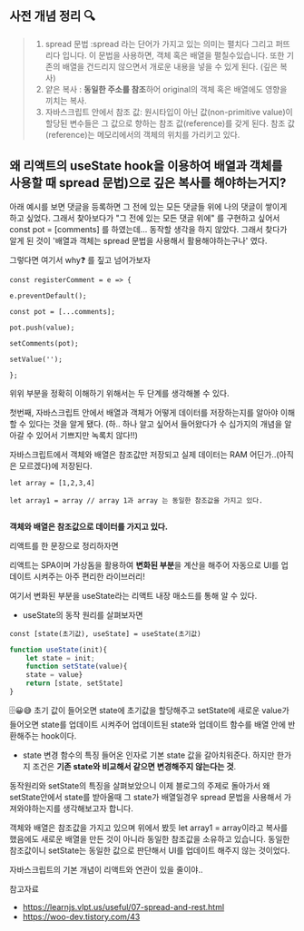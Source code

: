 

## 사전 개념 정리 🔍
> 1. spread 문법 :spread 라는 단어가 가지고 있는 의미는 펼치다 그리고  퍼뜨리다 입니다. 이 문법을 사용하면, 객체 혹은 배열을 펼칠수있습니다. 또한 기존의 배열을 건드리지 않으면서 개로운 내용을 넣을 수 있게 된다. (깊은 복사)
> 2. 얕은 복사 : **동일한 주소를 참조**하어 original의 객체 혹은 배열에도 영향을 끼치는 복사.
> 3. 자바스크립트 안에서 참조 값: 원시타입이 아닌 값(non-primitive value)이 할당된 변수들은 그 값으로 향하는 참조 값(reference)를 갖게 된다. 참조 값(reference)는 메모리에서의 객체의 위치를 가리키고 있다.


## 왜 리액트의 useState hook을 이용하여 배열과 객체를 사용할 때 spread 문법)으로 깊은 복사를 해야하는거지? 
아래 예시를 보면 댓글을 등록하면 그 전에 있는 모든 댓글들 위에 나의 댓글이 쌓이게 하고 싶었다. 그래서 찾아보다가 "그 전에 있는 모든 댓글 위에" 를 구현하고 싶어서 const pot = [comments] 를 하였는데... 동작할 생각을 하지 않았다. 그래서 찾다가 알게 된 것이 '배열과 객체는 spread 문법을 사용해서 활용해야하는구나' 였다. 

그렇다면 여기서 why❓  를 짚고 넘어가보자

``` Jsx
const registerComment = e => {

e.preventDefault();

const pot = [...comments];

pot.push(value);

setComments(pot);

setValue('');

};
```

위위 부분을 정확히 이해하기 위해서는 두 단계를 생각해볼 수 있다.

첫번째, 자바스크립트 안에서 배열과 객체가 어떻게 데이터를 저장하는지를 알아야 이해할 수 있다는 것을 알게 됐다. (하.. 하나 알고 싶어서 들어왔다가 수 십가지의 개념을 알아갈 수 있어서 기쁘지만 녹록치 않다!!)

자바스크립트에서 객체와 배열은 참조값만 저장되고 실제 데이터는 RAM 어딘가..(아직은 모르겠다)에 저장된다. 

```
let array = [1,2,3,4]

let array1 = array // array 1과 array 는 동일한 참조값을 가지고 있다.


```

**객체와 배열은 참조값으로 데이터를 가지고 있다.** 

리액트를 한 문장으로 정리하자면 

리액트는 SPA이며 가상돔을 활용하여 **변화된 부분**을 계산을 해주어 자동으로 UI를 업데이트 시켜주는 아주 편리한 라이브러리!

여기서 변화된 부분을 useState라는 리액트 내장 매소드를 통해 알 수 있다.

- useState의 동작 원리를 살펴보자면 

`const [state(초기값), useState] = useState(초기값)`

``` jsx
function useState(init){
	let state = init;
	function setState(value){
	state = value}
	return [state, setState]
}
```
🗄😀😅
초기 값이 들어오면 state에 초기값을 할당해주고 setState에 새로운 value가 들어오면 state를 업데이트 시켜주어 업데이트된 state와 업데이트 함수를 배열 안에 반환해주는 hook이다. 

-  state 변경 함수의 특징
들어온 인자로 기본 state 값을 갈아치워준다. 하지만 한가지 조건은 **기존 state와 비교해서 같으면 변경해주지 않는다는 것**. 

동작원리와 setState의 특징을 살펴보았으니 이제 블로그의 주제로 돌아가서 왜 setState안에서 state를 받아올때 그 state가 배열일경우 spread 문법을 사용해서 가져와야하는지를 생각해보고자 합니다.

객체와 배열은 참조값을 가지고 있으며 위에서 봤듯 let array1 = array이라고 복사를 했음에도 새로운 배열을 만든 것이 아니라 동일한 참조값을 소유하고 있습니다.  동일한 참조값이니 setState는 동일한 값으로 판단해서 UI를 업데이트 해주지 않는 것이었다.  


자바스크립트의 기본 개념이 리액트와 연관이 있을 줄이야.. 




참고자료
- https://learnjs.vlpt.us/useful/07-spread-and-rest.html
- https://woo-dev.tistory.com/43